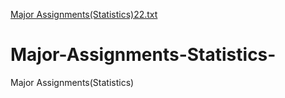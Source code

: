 [Major Assignments(Statistics)22.txt](https://github.com/rohit1381999/Major-Assignments-Statistics-/files/11680433/Major.Assignments.Statistics.22.txt)
# Major-Assignments-Statistics-
Major Assignments(Statistics)
